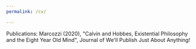 ```yaml
---
permalink: /cv/

---
```

Publications:
Marcozzi (2020), "Calvin and Hobbes, Existential Philosophy and the Eight Year Old Mind", Journal of We'll Publish Just About Anything!
